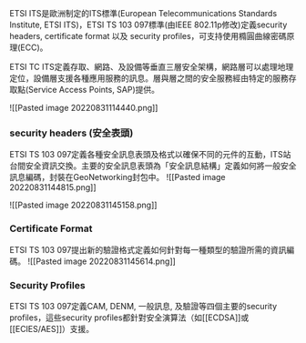 ETSI ITS是歐洲制定的ITS標準(European Telecommunications Standards Institute, ETSI ITS)，ETSI TS 103 097標準(由IEEE 802.11p修改)定義security headers, certificate format 以及 security profiles，可支持使用橢圓曲線密碼原理(ECC)。

ETSI TC ITS定義存取、網路、及設備等垂直三層安全架構，網路層可以處理地理定位，設備層支援各種應用服務的訊息。層與層之間的安全服務經由特定的服務存取點(Service Access Points, SAP)提供。

![[Pasted image 20220831114440.png]]

### security headers (安全表頭)

ETSI TS 103 097定義各種安全訊息表頭及格式以確保不同的元件的互動，ITS站台間安全資訊交換。主要的安全訊息表頭為「安全訊息結構」定義如何將一般安全訊息編碼，封裝在GeoNetworking封包中。
![[Pasted image 20220831144815.png]]

![[Pasted image 20220831145158.png]]

### Certificate Format

ETSI TS 103 097提出新的驗證格式定義如何針對每一種類型的驗證所需的資訊編碼。
![[Pasted image 20220831145614.png]]

### Security Profiles

ETSI TS 103 097定義CAM, DENM, 一般訊息, 及驗證等四個主要的security profiles，這些security profiles都針對安全演算法（如[[ECDSA]]或[[ECIES/AES]]）支援。